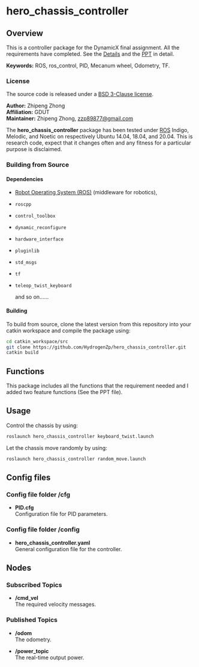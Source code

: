 # hero_chassis_controller

## Overview

This is a controller package for the DynamicX final assignment. All the requirements have completed. See
the [Details](doc/Details.md) and the [PPT](https://365.kdocs.cn/l/cniyRaL5AqI9) in detail.

**Keywords:** ROS, ros_control, PID, Mecanum wheel, Odometry, TF.

### License

The source code is released under
a [BSD 3-Clause license](https://github.com/gdut-dynamic-x/rm_template/blob/master/LICENSE).

**Author:** Zhipeng Zhong  
**Affiliation:** GDUT  
**Maintainer:** Zhipeng Zhong, zzp89877@gmail.com

The **hero_chassis_controller** package has been tested under [ROS](http://www.ros.org) Indigo, Melodic, and Noetic on
respectively Ubuntu 14.04, 18.04, and 20.04. This is research code, expect that it changes often and any fitness for a
particular purpose is disclaimed.

### Building from Source

#### Dependencies

- [Robot Operating System (ROS)](http://wiki.ros.org) (middleware for robotics),

- `roscpp`

- `control_toolbox`

- `dynamic_reconfigure`

- `hardware_interface`

- `pluginlib`

- `std_msgs`

- `tf`

- `teleop_twist_keyboard`

  and so on......

#### Building

To build from source, clone the latest version from this repository into your catkin workspace and compile the package
using:

```bash
cd catkin_workspace/src
git clone https://github.com/HydrogenZp/hero_chassis_controller.git 
catkin build
```

## Functions

This package includes all the functions that the requirement needed and I added two feature functions (See the PPT
file).

## Usage

Control the chassis by using:

```bash
roslaunch hero_chassis_controller keyboard_twist.launch
```

Let the chassis move randomly by using:

```bash
roslaunch hero_chassis_controller random_move.launch
```

## Config files

### Config file folder /cfg

- **PID.cfg**  
  Configuration file for PID parameters.

### Config file folder /config

- **hero_chassis_controller.yaml**  
  General configuration file for the controller.

## Nodes

### Subscribed Topics

- **/cmd_vel**  
  The required velocity messages.

### Published Topics

- **/odom**  
  The odometry.

- **/power_topic**  
  The real-time output power.